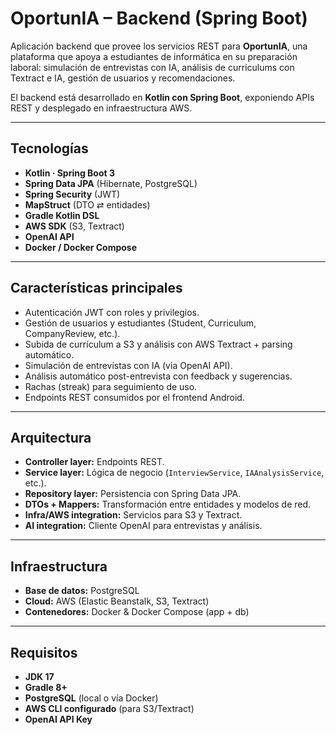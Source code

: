 # OportunIA – Backend (Spring Boot)

Aplicación backend que provee los servicios REST para **OportunIA**, una plataforma que apoya a estudiantes de informática en su preparación laboral: simulación de entrevistas con IA, análisis de currículums con Textract e IA, gestión de usuarios y recomendaciones.

El backend está desarrollado en **Kotlin con Spring Boot**, exponiendo APIs REST y desplegado en infraestructura AWS.  

---

## Tecnologías

- **Kotlin · Spring Boot 3**
- **Spring Data JPA** (Hibernate, PostgreSQL)
- **Spring Security** (JWT)
- **MapStruct** (DTO ⇄ entidades)
- **Gradle Kotlin DSL**
- **AWS SDK** (S3, Textract)
- **OpenAI API**
- **Docker / Docker Compose**

---

## Características principales

- Autenticación JWT con roles y privilegios.
- Gestión de usuarios y estudiantes (Student, Curriculum, CompanyReview, etc.).
- Subida de currículum a S3 y análisis con AWS Textract + parsing automático.
- Simulación de entrevistas con IA (via OpenAI API).
- Análisis automático post-entrevista con feedback y sugerencias.
- Rachas (streak) para seguimiento de uso.
- Endpoints REST consumidos por el frontend Android.

---

## Arquitectura

- **Controller layer:** Endpoints REST.  
- **Service layer:** Lógica de negocio (`InterviewService`, `IAAnalysisService`, etc.).  
- **Repository layer:** Persistencia con Spring Data JPA.  
- **DTOs + Mappers:** Transformación entre entidades y modelos de red.  
- **Infra/AWS integration:** Servicios para S3 y Textract.  
- **AI integration:** Cliente OpenAI para entrevistas y análisis.  

---

## Infraestructura

- **Base de datos:** PostgreSQL  
- **Cloud:** AWS (Elastic Beanstalk, S3, Textract)  
- **Contenedores:** Docker & Docker Compose (app + db)

---

## Requisitos

- **JDK 17**  
- **Gradle 8+**  
- **PostgreSQL** (local o vía Docker)  
- **AWS CLI configurado** (para S3/Textract)  
- **OpenAI API Key**  
